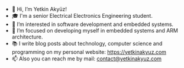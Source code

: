 - 👋 Hi, I’m Yetkin Akyüz!
- 🎓 I'm a senior Electrical Electronics Engineering student.
- 👀 I’m interested in software development and embedded systems.
- 🌱 I’m focused on developing myself in embedded systems and ARM architecture.
- 📚 I write blog posts about technology, computer science and programming on my personal website: https://yetkinakyuz.com
- 📫 Also you can reach me by mail: contact@yetkinakyuz.com

<!---
yetkinakyz/yetkinakyz is a ✨ special ✨ repository because its `README.md` (this file) appears on your GitHub profile.
You can click the Preview link to take a look at your changes.
--->
